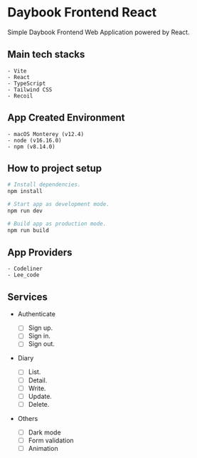 # Daybook Frontend React

Simple Daybook Frontend Web Application powered by React.

## Main tech stacks

    - Vite
    - React
    - TypeScript
    - Tailwind CSS
    - Recoil

## App Created Environment

    - macOS Monterey (v12.4)
    - node (v16.16.0)
    - npm (v8.14.0)

## How to project setup

```bash
# Install dependencies.
npm install

# Start app as development mode.
npm run dev

# Build app as production mode.
npm run build
```

## App Providers

    - Codeliner
    - Lee_code

## Services

- Authenticate

  - [ ] Sign up.
  - [ ] Sign in.
  - [ ] Sign out.

- Diary

  - [ ] List.
  - [ ] Detail.
  - [ ] Write.
  - [ ] Update.
  - [ ] Delete.

- Others
  - [ ] Dark mode
  - [ ] Form validation
  - [ ] Animation
